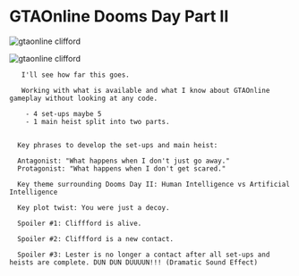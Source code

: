 # GTAOnline Dooms Day Part II 
       
 ![gtaonline clifford](https://raw.githubusercontent.com/xpqx/code-based-games/main/GTAOnline/6_GTAOnline_Heist_Ideas/DoomsDay_Part_II/images/DDII_clifford_lester_1.png)
 
 
 ![gtaonline clifford](https://raw.githubusercontent.com/xpqx/code-based-games/main/GTAOnline/6_GTAOnline_Heist_Ideas/DoomsDay_Part_II/images/DDII_clifford_lester.png)
 
 
       I'll see how far this goes. 
      
       Working with what is available and what I know about GTAOnline gameplay without looking at any code.
        
        - 4 set-ups maybe 5
        - 1 main heist split into two parts.
        

      Key phrases to develop the set-ups and main heist: 
    
      Antagonist: "What happens when I don't just go away."
      Protagonist: "What happens when I don't get scared."
                    
      Key theme surrounding Dooms Day II: Human Intelligence vs Artificial Intelligence
      
      Key plot twist: You were just a decoy.

      Spoiler #1: Cliffford is alive.
       
      Spoiler #2: Cliffford is a new contact.
       
      Spoiler #3: Lester is no longer a contact after all set-ups and heists are complete. DUN DUN DUUUUN!!! (Dramatic Sound Effect)
